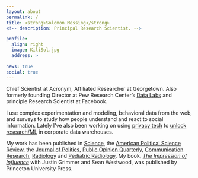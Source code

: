 ```yaml
---
layout: about 
permalink: /
title: <strong>Solomon Messing</strong>
<!-- description: Principal Research Scientist. -->

profile:
  align: right
  image: KiliSol.jpg
  address: > 
    
news: true
social: true
---
```



Chief Scientist at Acronym, Affiliated Researcher at Georgetown. Also formerly founding Director at Pew Research Center’s [Data Labs](http://www.pewresearch.org/fact-tank/2017/02/23/qa-with-solomon-messing-of-pew-research-centers-data-labs/) and principle Research Scientist at Facebook. 

I use complex experimentation and modeling, behavioral data from the web, and surveys to study how people understand and react to social information. Lately I've also been working on using [privacy tech](https://arxiv.org/abs/2002.04049) to [unlock research/ML](/assets/pdf/Facebook_DP_URLs_Dataset.pdf) in corporate data warehouses. 

My work has been published in [Science](/assets/pdf/Science-2015-Bakshy-1130-2.pdf), the [American Political Science Review](/assets/pdf/EstimatingIdeologyFromFacebookPageLikes.pdf), the [Journal of Politics](/assets/pdf/aggregator.pdf), [Public Opinion Quarterly](/assets/pdf/HSVmetricsCampaignsDarknessPOQFINAL.pdf), [Communication Research](/assets/pdf/SocialNewsCommRes.pdf), [Radiology](http://pubs.rsna.org/doi/full/10.1148/radiol.11110715) and [Pediatric Radiology](http://onlinelibrary.wiley.com/doi/10.1111/j.1467-9477.2011.00280.x/abstract). My book, [*The Impression of Influence*](/assets/pdf/GrimmerWestwoodMessingBook.pdf) with Justin Grimmer and Sean Westwood, was published by Princeton University Press.


